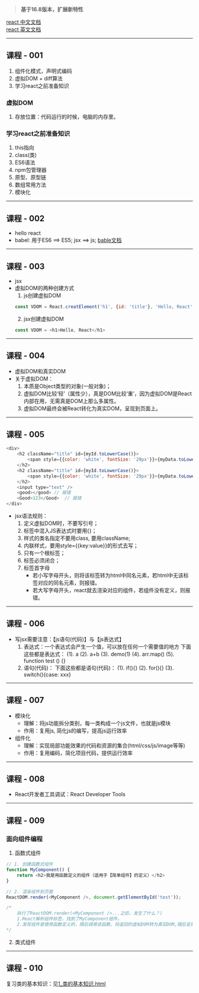 > **基于16.8版本，扩展新特性**

[react 中文文档](https://react.docschina.org/)   
[react 英文文档](https://reactjs.org/)

----

## **课程 - 001**
1. 组件化模式，声明式编码
2. 虚拟DOM + diff算法
3. 学习react之前准备知识

### **虚拟DOM**
1. 存放位置：代码运行的时候，电脑的内存里。


### **学习react之前准备知识**
1. this指向
2. class(类)
3. ES6语法
4. npm包管理器
5. 原型、原型链
6. 数组常用方法
7. 模块化

----

## **课程 - 002**
+ hello react
+ babel: 用于ES6 ==> ES5; jsx ==> js; [bable文档](https://www.babeljs.cn/docs/)

----

## **课程 - 003**
+ jsx
+ 虚拟DOM的两种创建方式
    1. js创建虚拟DOM
    ```js
    const VDOM = React.creatElement('h1', {id: 'title'}, 'Hello, React');
    ```
    2. jsx创建虚拟DOM
    ```js
    const VDOM = <h1>Hello, React</h1>
    ```

----

## **课程 - 004**
+ 虚拟DOM和真实DOM
+ 关于虚拟DOM：
    1. 本质是Object类型的对象(一般对象)；
    2. 虚拟DOM比较‘轻’（属性少），真是DOM比较‘重’，因为虚拟DOM是React内部在用，无需真是DOM上那么多属性。
    3. 虚拟DOM最终会被React转化为真实DOM，呈现到页面上。

----

## **课程 - 005**
```js
<div>
    <h2 className="title" id={myId.toLowerCase()}>
        <span style={{color: 'white', fontSize: '29px'}}>{myData.toLowerCase()}</span>
    </h2>
    <h2 className="title" id={myId.toLowerCase()}>
        <span style={{color: 'white', fontSize: '29px'}}>{myData.toLowerCase()}</span>
    </h2>
    <input type="text" />
    <good></good> // 报错
    <Good>123</Good>  // 报错
</div>
```
+ jsx语法规则：
    1. 定义虚拟DOM时，不要写引号；
    2. 标签中混入JS表达式时要用{}；
    3. 样式的类名指定不要用class, 要用className;
    4. 内联样式，要用style={{key:value}}的形式去写；
    5. 只有一个根标签；
    6. 标签必须闭合；
    7. 标签首字母
        + 若小写字母开头，则将该标签转为html中同名元素，若html中无该标签对应的同名元素，则报错。
        + 若大写字母开头，react就去渲染对应的组件，若组件没有定义，则报错。

----

## **课程 - 006**
+ 写jsx需要注意：【js语句(代码)】与【js表达式】
    1. 表达式：一个表达式会产生一个值，可以放在任何一个需要值的地方
        下面这些都是表达式：
        (1). a
        (2). a+b
        (3). demo(1)
        (4). arr.map()
        (5). function test () {}
    2. 语句(代码)：
        下面这些都是语句(代码)：
        (1). if(){}
        (2). for(){}
        (3). switch(){case: xxx}

----

## **课程 - 007**
+ 模块化
    - 理解：将js功能拆分类别，每一类构成一个js文件，也就是js模块
    - 作用：复用js, 简化js的编写，提高js运行效率
+ 组件化
    - 理解：实现局部功能效果的代码和资源的集合(html/css/js/image等等)
    - 作用：复用编码，简化项目代码，提供运行效率

----

## **课程 - 008**
+ React开发者工具调试：React Developer Tools

----

## **课程 - 009**
### **面向组件编程**
1. 函数式组件
```js
// 1. 创建函数式组件
function MyComponent() {
    return <h2>我是用函数定义的组件（适用于【简单组件】的定义）</h2>
} 

// 2. 渲染组件到页面
ReactDOM.render(<MyComponent />, document.getElementById('test'));

/*
    执行了ReactDOM.render(<MyComponent />...之后，发生了什么？)
    1.React解析组件标签，找到了MyComponent组件。
    2.发现组件是使用函数定义的，随后调用该函数，将返回的虚拟DOM转为真实DOM,随后呈现在页面中。
*/
```
2. 类式组件

----

## **课程 - 010**
复习类的基本知识：见[1_类的基本知识.html](../react_basic/复习/1_类的基本知识.html) 